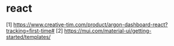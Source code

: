# react

[1] https://www.creative-tim.com/product/argon-dashboard-react?tracking=first-time#
[2] https://mui.com/material-ui/getting-started/templates/
